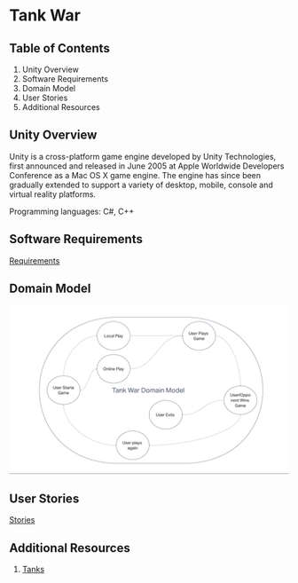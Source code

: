# Tank War

## Table of Contents

1. Unity Overview
2. Software Requirements
3. Domain Model
4. User Stories
5. Additional Resources

## Unity Overview

Unity is a cross-platform game engine developed by Unity Technologies, first announced and released in June 2005 at Apple Worldwide Developers Conference as a Mac OS X game engine. The engine has since been gradually extended to support a variety of desktop, mobile, console and virtual reality platforms.

Programming languages: C#, C++

## Software Requirements

[Requirements](./requirements.md)

## Domain Model

![IMG](./Wireframe.png)

## User Stories

[Stories](./userStories.md)

## Additional Resources

1. [Tanks](https://unity3d.com/learn/tutorials/s/tanks-tutorial)
